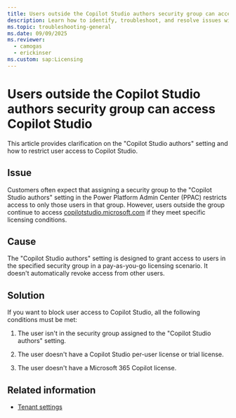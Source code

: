 ```yaml
---
title: Users outside the Copilot Studio authors security group can access Copilot Studio
description: Learn how to identify, troubleshoot, and resolve issues with user access for users outside the Copilot Studio authors setting in Microsoft Copilot Studio.
ms.topic: troubleshooting-general
ms.date: 09/09/2025
ms.reviewer: 
  - camogas
  - erickinser
ms.custom: sap:Licensing
---
```


# Users outside the Copilot Studio authors security group can access Copilot Studio

This article provides clarification on the "Copilot Studio authors" setting and how to restrict user access to Copilot Studio.

## Issue

Customers often expect that assigning a security group to the "Copilot Studio authors" setting in the Power Platform Admin Center (PPAC) restricts access to only those users in that group. However, users outside the group continue to access
[copilotstudio.microsoft.com](https://copilotstudio.microsoft.com/) if they meet specific licensing conditions.

## Cause

The "Copilot Studio authors" setting is designed to grant access to users in the specified security group in a pay-as-you-go licensing scenario. It doesn't automatically revoke access from other users. 

## Solution

If you want to block user access to Copilot Studio, all the following conditions must be met: 

1.  The user isn't in the security group assigned to the "Copilot Studio authors" setting.

1.  The user doesn't have a Copilot Studio per-user license or trial license.

1.  The user doesn't have a Microsoft 365 Copilot license.

## Related information

- [Tenant settings](/power-platform/admin/tenant-settings)
